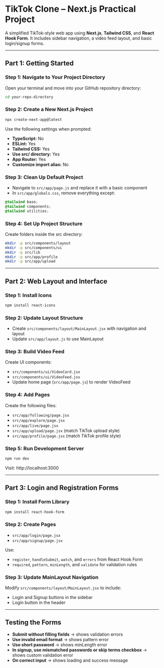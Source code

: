# TikTok Clone – Next.js Practical Project

A simplified TikTok-style web app using **Next.js**, **Tailwind CSS**, and **React Hook Form**. It includes sidebar navigation, a video feed layout, and basic login/signup forms.

---

##  Part 1: Getting Started

### Step 1: Navigate to Your Project Directory

Open your terminal and move into your GitHub repository directory:

```bash
cd your-repo-directory
```

### Step 2: Create a New Next.js Project

```bash
npx create-next-app@latest
```

Use the following settings when prompted:

- **TypeScript:** No
- **ESLint:** Yes
- **Tailwind CSS:** Yes
- **Use src/ directory:** Yes
- **App Router:** Yes
- **Customize import alias:** No

### Step 3: Clean Up Default Project

- Navigate to `src/app/page.js` and replace it with a basic component
- In `src/app/globals.css`, remove everything except:

```css
@tailwind base;
@tailwind components;
@tailwind utilities;
```

### Step 4: Set Up Project Structure

Create folders inside the src directory:

```bash
mkdir -p src/components/layout
mkdir -p src/components/ui
mkdir -p src/lib
mkdir -p src/app/profile
mkdir -p src/app/upload
```

---

##  Part 2: Web Layout and Interface

### Step 1: Install Icons

```bash
npm install react-icons
```

### Step 2: Update Layout Structure

- Create `src/components/layout/MainLayout.jsx` with navigation and layout
- Update `src/app/layout.js` to use MainLayout

### Step 3: Build Video Feed

Create UI components:

- `src/components/ui/VideoCard.jsx`
- `src/components/ui/VideoFeed.jsx`
- Update home page (`src/app/page.js`) to render VideoFeed

### Step 4: Add Pages

Create the following files:

- `src/app/following/page.jsx`
- `src/app/explore/page.jsx`
- `src/app/live/page.jsx`
- `src/app/upload/page.jsx` (match TikTok upload style)
- `src/app/profile/page.jsx` (match TikTok profile style)

### Step 5: Run Development Server

```bash
npm run dev
```

Visit: http://localhost:3000

---

##  Part 3: Login and Registration Forms

### Step 1: Install Form Library

```bash
npm install react-hook-form
```

### Step 2: Create Pages

- `src/app/login/page.jsx`
- `src/app/signup/page.jsx`

Use:

- `register`, `handleSubmit`, `watch`, and `errors` from React Hook Form
- `required`, `pattern`, `minLength`, and `validate` for validation rules

### Step 3: Update MainLayout Navigation

Modify `src/components/layout/MainLayout.jsx` to include:

- Login and Signup buttons in the sidebar
- Login button in the header

---

##  Testing the Forms

- **Submit without filling fields** → shows validation errors
- **Use invalid email format** → shows pattern error
- **Use short password** → shows minLength error
- **In signup, use mismatched passwords or skip terms checkbox** → shows custom validation error
- **On correct input** → shows loading and success message